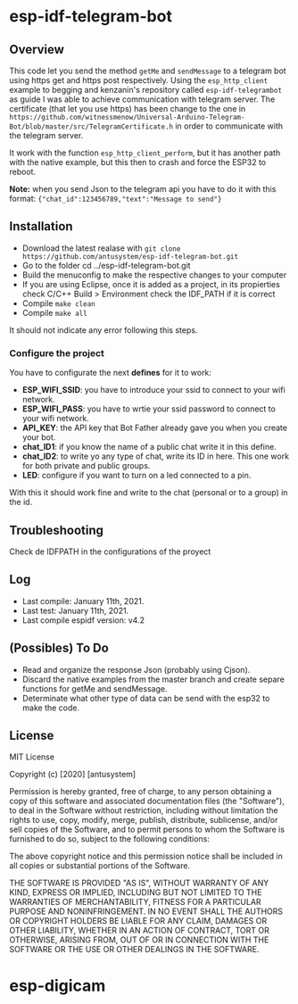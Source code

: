 # esp-idf-telegram-bot


## Overview

This code let you send the method `getMe` and `sendMessage` to a telegram bot using https get and https post respectively. Using the `esp_http_client` example to begging and kenzanin's repository called `esp-idf-telegrambot` as guide I was able to achieve communication with telegram server. The certificate (that let you use https) has been change to the one in `https://github.com/witnessmenow/Universal-Arduino-Telegram-Bot/blob/master/src/TelegramCertificate.h` in order to communicate with the telegram server.

It work with the function `esp_http_client_perform`, but it has another path with the native example, but this then to crash and force the ESP32 to reboot.

**Note:** when you send Json to the telegram api you have to do it with this format: `{"chat_id":123456789,"text":"Message to send"}`

## Installation

* Download the latest realase with `git clone https://github.com/antusystem/esp-idf-telegram-bot.git`
* Go to the folder cd ../esp-idf-telegram-bot.git
* Build the menuconfig to make the respective changes to your computer
* If you are using Eclipse, once it is added as a project, in its propierties check C/C++ Build > Environment check the IDF_PATH if it is correct
* Compile `make clean`
* Compile `make all`

It should not indicate any error following this steps.

### Configure the project

You have to configurate the next **defines** for it to work:

- **ESP_WIFI_SSID**: you have to introduce your ssid to connect to your wifi network.
- **ESP_WIFI_PASS**: you have to wrtie your ssid password to connect to your wifi network.
- **API_KEY**: the API key that Bot Father already gave you when you create your bot.
- **chat_ID1**: if you know the name of a public chat write it in this define.
- **chat_ID2**: to write yo any type of chat, write its ID in here. This one work for both private and public groups.
- **LED**: configure if you want to turn on a led connected to a pin.

With this it should work fine and write to the chat (personal or to a group) in the id.

## Troubleshooting

Check de IDFPATH in the configurations of the proyect

## Log

* Last compile: January 11th, 2021.
* Last test: January 11th, 2021.
* Last compile espidf version: v4.2

## (Possibles) To Do

* Read and organize the response Json (probably using Cjson).
* Discard the native examples from the master branch and create separe functions for getMe and sendMessage.
* Determinate what other type of data can be send with the esp32 to make the code.

## License
MIT License

Copyright (c) [2020] [antusystem]

Permission is hereby granted, free of charge, to any person obtaining a copy of this software and associated documentation files (the "Software"), to deal in the Software without restriction, including without limitation the rights to use, copy, modify, merge, publish, distribute, sublicense, and/or sell copies of the Software, and to permit persons to whom the Software is furnished to do so, subject to the following conditions:

The above copyright notice and this permission notice shall be included in all copies or substantial portions of the Software.

THE SOFTWARE IS PROVIDED "AS IS", WITHOUT WARRANTY OF ANY KIND, EXPRESS OR IMPLIED, INCLUDING BUT NOT LIMITED TO THE WARRANTIES OF MERCHANTABILITY, FITNESS FOR A PARTICULAR PURPOSE AND NONINFRINGEMENT. IN NO EVENT SHALL THE AUTHORS OR COPYRIGHT HOLDERS BE LIABLE FOR ANY CLAIM, DAMAGES OR OTHER LIABILITY, WHETHER IN AN ACTION OF CONTRACT, TORT OR OTHERWISE, ARISING FROM, OUT OF OR IN CONNECTION WITH THE SOFTWARE OR THE USE OR OTHER DEALINGS IN THE SOFTWARE.
# esp-digicam

